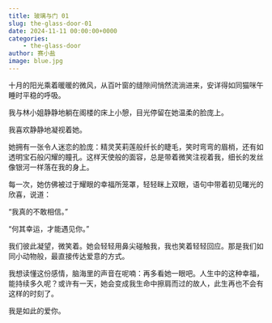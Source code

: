 ```yaml
---
title: 玻璃与门 01
slug: the-glass-door-01
date: 2024-11-11 00:00:00+0000
categories:
    - the-glass-door
author: 赛小盐
image: blue.jpg
---
```


十月的阳光乘着暖暖的微风，从百叶窗的缝隙间悄然流淌进来，安详得如同猫咪午睡时平稳的呼吸。

我与林小姐静静地躺在阁楼的床上小憩，目光停留在她温柔的脸庞上。

我喜欢静静地凝视着她。

她拥有一张令人迷恋的脸庞：精灵芙莉莲般纤长的睫毛，笑时弯弯的眉梢，还有如透明宝石般闪耀的瞳孔。这样天使般的面容，总是带着微笑注视着我，细长的发丝像银河一样落在我的身上。

每一次，她仿佛被过于耀眼的幸福所笼罩，轻轻眯上双眼，语句中带着初见曙光的欣喜，说道：

“我真的不敢相信。”

“何其幸运，才能遇见你。”

我们彼此凝望，微笑着。她会轻轻用鼻尖碰触我，我也笑着轻轻回应。那是我们如同小动物般，最直接传达爱意的方式。

我想读懂这份感情，脑海里的声音在呢喃：再多看她一眼吧。人生中的这种幸福，能持续多久呢？或许有一天，她会变成我生命中擦肩而过的故人，此生再也不会有这样的时刻了。

我是如此的爱你。
